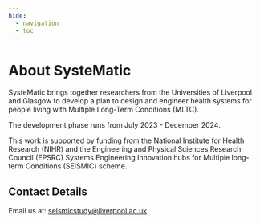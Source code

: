 ```yaml
---
hide:
  - navigation
  - toc
---
```


# About SysteMatic
SysteMatic brings together researchers from the Universities of Liverpool and Glasgow to develop a plan to design and engineer health systems for people living with Multiple Long-Term Conditions (MLTC). 

The development phase runs from July 2023 - December 2024.

This work is supported by funding from the National Institute for Health Research (NIHR) and the Engineering and Physical Sciences Research Council (EPSRC) Systems Engineering Innovation hubs for Multiple long-term Conditions (SEISMIC) scheme.


## Contact Details
Email us at: [seismicstudy@liverpool.ac.uk](mailto:seismicstudy@liverpool.ac.uk)


